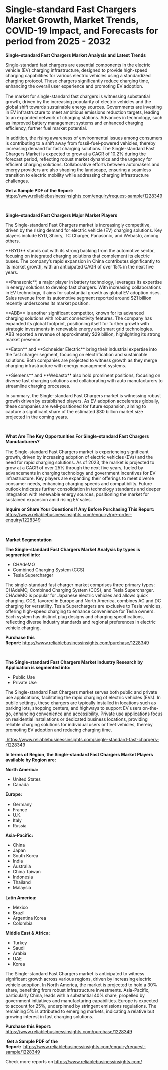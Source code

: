 <p><h1>Single-standard Fast Chargers Market Growth, Market Trends, COVID-19 Impact, and Forecasts for period from 2025 - 2032</h1></p><p><strong>Single-standard Fast Chargers Market Analysis and Latest Trends</strong></p>
<p><p>Single-standard fast chargers are essential components in the electric vehicle (EV) charging infrastructure, designed to provide high-speed charging capabilities for various electric vehicles using a standardized charging protocol. These chargers significantly reduce charging time, enhancing the overall user experience and promoting EV adoption. </p><p>The market for single-standard fast chargers is witnessing substantial growth, driven by the increasing popularity of electric vehicles and the global shift towards sustainable energy sources. Governments are investing in EV infrastructure to meet ambitious emissions reduction targets, leading to an expanded network of charging stations. Advances in technology, such as improved battery management systems and enhanced charging efficiency, further fuel market potential.</p><p>In addition, the rising awareness of environmental issues among consumers is contributing to a shift away from fossil-fuel-powered vehicles, thereby increasing demand for fast charging solutions. The Single-standard Fast Chargers Market is expected to grow at a CAGR of 10.2% during the forecast period, reflecting robust market dynamics and the urgency for efficient charging solutions. Collaborative efforts between automakers and energy providers are also shaping the landscape, ensuring a seamless transition to electric mobility while addressing charging infrastructure challenges.</p></p>
<p><strong>Get a Sample PDF of the Report:&nbsp;</strong> <a href="https://www.reliablebusinessinsights.com/enquiry/request-sample/1228349?utm_campaign=2274&utm_medium=2&utm_source=Github&utm_content=ia&utm_term=12042025&utm_id=single-standard-fast-chargers">https://www.reliablebusinessinsights.com/enquiry/request-sample/1228349</a></p>
<p>&nbsp;</p>
<p><strong>Single-standard Fast Chargers Major Market Players</strong></p>
<p><p>The Single-standard Fast Chargers market is increasingly competitive, driven by the rising demand for electric vehicle (EV) charging solutions. Key players include BYD, Shinry, TC Charger, Panasonic, and Webasto, among others.</p><p>**BYD** stands out with its strong backing from the automotive sector, focusing on integrated charging solutions that complement its electric buses. The company’s rapid expansion in China contributes significantly to its market growth, with an anticipated CAGR of over 15% in the next five years.</p><p>**Panasonic**, a major player in battery technology, leverages its expertise in energy solutions to develop fast chargers. With increasing collaborations in EV technology, it aims for substantial growth as global EV adoption rises. Sales revenue from its automotive segment reported around $21 billion recently underscores its market position.</p><p>**ABB** is another significant competitor, known for its advanced charging solutions with robust connectivity features. The company has expanded its global footprint, positioning itself for further growth with strategic investments in renewable energy and smart grid technologies. ABB reported a revenue of approximately $29 billion, highlighting its strong market presence.</p><p>**Eaton** and **Schneider Electric** bring their industrial expertise into the fast charger segment, focusing on electrification and sustainable solutions. Both companies are projected to witness growth as they merge charging infrastructure with energy management systems.</p><p>**Siemens** and **Webasto** also hold prominent positions, focusing on diverse fast charging solutions and collaborating with auto manufacturers to streamline charging processes. </p><p>In summary, the Single-standard Fast Chargers market is witnessing robust growth driven by established players. As EV adoption accelerates globally, these companies are well-positioned for future expansion, aiming to capture a significant share of the estimated $30 billion market size projected in the coming years.</p></p>
<p>&nbsp;</p>
<p><strong>What Are The Key Opportunities For Single-standard Fast Chargers Manufacturers?</strong></p>
<p><p>The Single-standard Fast Chargers market is experiencing significant growth, driven by increasing adoption of electric vehicles (EVs) and the need for rapid charging solutions. As of 2023, the market is projected to grow at a CAGR of over 25% through the next five years, fueled by advancements in charging technology and government incentives for EV infrastructure. Key players are expanding their offerings to meet diverse consumer needs, enhancing charging speeds and compatibility. Future outlook indicates further consolidation in technology standards and deeper integration with renewable energy sources, positioning the market for sustained expansion amid rising EV sales.</p></p>
<p><strong>Inquire or Share Your Questions If Any Before Purchasing This Report:</strong> <a href="https://www.reliablebusinessinsights.com/enquiry/pre-order-enquiry/1228349?utm_campaign=2274&utm_medium=2&utm_source=Github&utm_content=ia&utm_term=12042025&utm_id=single-standard-fast-chargers">https://www.reliablebusinessinsights.com/enquiry/pre-order-enquiry/1228349</a></p>
<p>&nbsp;</p>
<p><strong>Market Segmentation</strong></p>
<p><strong>The Single-standard Fast Chargers Market Analysis by types is segmented into:</strong></p>
<p><ul><li>CHAdeMO</li><li>Combined Charging System (CCS)</li><li>Tesla Supercharger</li></ul></p>
<p><p>The single-standard fast charger market comprises three primary types: CHAdeMO, Combined Charging System (CCS), and Tesla Supercharger. CHAdeMO is popular for Japanese electric vehicles and allows quick charging. CCS, favored in Europe and North America, combines AC and DC charging for versatility. Tesla Superchargers are exclusive to Tesla vehicles, offering high-speed charging to enhance convenience for Tesla owners. Each system has distinct plug designs and charging specifications, reflecting diverse industry standards and regional preferences in electric vehicle charging.</p></p>
<p><strong>Purchase this Report:&nbsp;</strong><a href="https://www.reliablebusinessinsights.com/purchase/1228349?utm_campaign=2274&utm_medium=2&utm_source=Github&utm_content=ia&utm_term=12042025&utm_id=single-standard-fast-chargers">https://www.reliablebusinessinsights.com/purchase/1228349</a></p>
<p>&nbsp;</p>
<p><strong>The Single-standard Fast Chargers Market Industry Research by Application is segmented into:</strong></p>
<p><ul><li>Public Use</li><li>Private Use</li></ul></p>
<p><p>The Single-standard Fast Chargers market serves both public and private use applications, facilitating the rapid charging of electric vehicles (EVs). In public settings, these chargers are typically installed in locations such as parking lots, shopping centers, and highways to support EV users on-the-go, enhancing convenience and accessibility. Private use applications focus on residential installations or dedicated business locations, providing reliable charging solutions for individual users or fleet vehicles, thereby promoting EV adoption and reducing charging time.</p></p>
<p><a href="https://www.reliablebusinessinsights.com/single-standard-fast-chargers-r1228349?utm_campaign=2274&utm_medium=2&utm_source=Github&utm_content=ia&utm_term=12042025&utm_id=single-standard-fast-chargers">&nbsp;https://www.reliablebusinessinsights.com/single-standard-fast-chargers-r1228349</a></p>
<p><strong>In terms of Region, the Single-standard Fast Chargers Market Players available by Region are:</strong></p>
<p>
    <p> <strong> North America: </strong>
        <ul>
            <li>United States</li>
            <li>Canada</li>
        </ul>
        </p> 
    <p> <strong> Europe: </strong>
        <ul>
            <li>Germany</li>
            <li>France</li>
            <li>U.K.</li>
            <li>Italy</li>
            <li>Russia</li>
        </ul>
        </p> 
    <p> <strong> Asia-Pacific: </strong>
        <ul>
            <li>China</li>
            <li>Japan</li>
            <li>South Korea</li>
            <li>India</li>
            <li>Australia</li>
            <li>China Taiwan</li>
            <li>Indonesia</li>
            <li>Thailand</li>
            <li>Malaysia</li>
        </ul>
        </p> 
    <p> <strong> Latin America: </strong>
        <ul>
            <li>Mexico</li>
            <li>Brazil</li>
            <li>Argentina Korea</li>
            <li>Colombia</li>
        </ul>
        </p> 
    <p> <strong> Middle East & Africa: </strong>
        <ul>
            <li>Turkey</li>
            <li>Saudi</li>
            <li>Arabia</li>
            <li>UAE</li>
            <li>Korea</li>
        </ul>
    </p>
    </p>
<p><p>The Single-standard Fast Chargers market is anticipated to witness significant growth across various regions, driven by increasing electric vehicle adoption. In North America, the market is projected to hold a 30% share, benefiting from robust infrastructure investments. Asia-Pacific, particularly China, leads with a substantial 40% share, propelled by government initiatives and manufacturing capabilities. Europe is expected to account for 25%, underpinned by stringent emissions regulations. The remaining 5% is attributed to emerging markets, indicating a relative but growing interest in fast charging solutions.</p></p>
<p><strong>Purchase this Report: </strong><a href="https://www.reliablebusinessinsights.com/purchase/1228349?utm_campaign=2274&utm_medium=2&utm_source=Github&utm_content=ia&utm_term=12042025&utm_id=single-standard-fast-chargers">https://www.reliablebusinessinsights.com/purchase/1228349</a></p>
<p>&nbsp;<strong>Get a Sample PDF of the Report:&nbsp;&nbsp;</strong><a href="https://www.reliablebusinessinsights.com/enquiry/request-sample/1228349?utm_campaign=2274&utm_medium=2&utm_source=Github&utm_content=ia&utm_term=12042025&utm_id=single-standard-fast-chargers">https://www.reliablebusinessinsights.com/enquiry/request-sample/1228349</a></p>
<p><strong></strong></p>
<p>Check more reports on <a href="https://www.reliablebusinessinsights.com/?utm_campaign=2274&utm_medium=2&utm_source=Github&utm_content=ia&utm_term=12042025&utm_id=single-standard-fast-chargers">https://www.reliablebusinessinsights.com/</a></p>